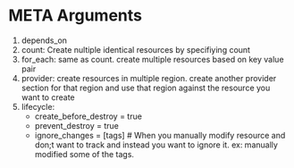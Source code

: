 # META Arguments 

1. depends_on
2. count: Create nultiple identical resources by specifiying count
3. for_each: same as count. create multiple resources based on key value pair
4. provider: create resources in multiple region. create another provider section for that region and use that region against the resource you want to create 
5. lifecycle:
    - create_before_destroy = true
	- prevent_destroy       = true
	- ignore_changes        = [tags] # When you manually modify resource and don;t want to track and instead you want to ignore it. ex: manually modified some of the tags. 
